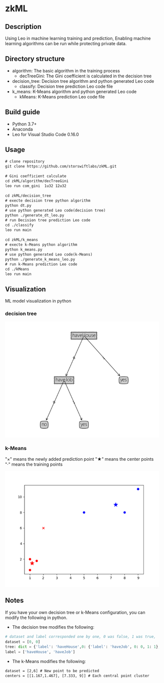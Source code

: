 # zkML

## Description
Using Leo in machine learning training and prediction, Enabling machine learning algorithms can be run while protecting private data.

## Directory structure

- algorithm: The basic algorithm in the training process
  - decTreeGini: The Gini coefficient is calculated in the decision tree
- decision_tree: Decision tree algorithm and python generated Leo code
  - classify: Decision tree prediction Leo code file
- k_means: K-Means algorithm and python generated Leo code
  - kMeans: K-Means prediction  Leo code file

## Build guide

- Python 3.7+
- Anaconda
- Leo for Visual Studio Code 0.16.0

## Usage

```shell
# clone repository 
git clone https://github.com/storswiftlabs/zkML.git

# Gini coefficient calculate
cd zkML/algorithm/decTreeGini
leo run com_gini  1u32 12u32

cd zkML/decision_tree
# execte decision tree python algorithm
python dt.py
# use python generated Leo code(decision tree)
python ./generate_dt_leo.py
# run Decision tree prediction Leo code
cd ./classify
leo run main

cd zkML/k_means
# execte k-Means python algorithm
python k_means.py
# use python generated Leo code(k-Means)
python ./generate_k_means_leo.py
# run k-Means prediction Leo code
cd ./kMeans
leo run main
```

## Visualization

ML model visualization in python

### decision tree

![decision tree](./README.assets/Figure_1.png)

### k-Means
"×" means the newly added prediction point
"★" means the center points
"·" means the training points

![k-Means](./README.assets/Figure_2.png)

## Notes

If you have your own decision tree or k-Means configuration, you can modify the following in python.

- The decision tree modifies the following:

```python
# dataset and label corresponded one by one, 0 was false, 1 was true,  and the decision tree was represented by dict
dataset = [0, 0]
tree: dict = {'label': 'haveHouse',0: {'label': 'haveJob', 0: 0, 1: 1}, 1: 1}
label = ['haveHouse', 'haveJob']
```

- The k-Means modifies the following:

```
dataset = [2,6] # New point to be predicted
centers = [[1.167,1.467], [7.333, 9]] # Each central point cluster
```

